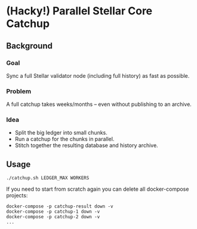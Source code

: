 # (Hacky!) Parallel Stellar Core Catchup

## Background

### Goal

Sync a full Stellar validator node (including full history) as fast as possible.

### Problem

A full catchup takes weeks/months – even without publishing to an archive.

### Idea

 * Split the big ledger into small chunks.
 * Run a catchup for the chunks in parallel.
 * Stitch together the resulting database and history archive.

## Usage

```
./catchup.sh LEDGER_MAX WORKERS
```

If you need to start from scratch again you can delete all docker-compose projects:

```
docker-compose -p catchup-result down -v
docker-compose -p catchup-1 down -v
docker-compose -p catchup-2 down -v
...
```
